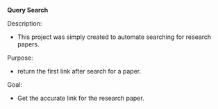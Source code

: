 **Query Search**

Description: 
- This project was simply created to automate searching
for research papers.

Purpose: 
- return the first link after search for a paper.

Goal: 
- Get the accurate link for the research paper.
